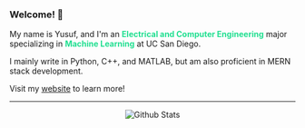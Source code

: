 ### Welcome! 👋

My name is Yusuf, and I'm an <span style = "color:#20df90">**Electrical and Computer Engineering**</span> major specializing in <span style="color: #20df90;">**Machine Learning**</span> at UC San Diego.

I mainly write in Python, C++, and MATLAB, but am also proficient in MERN stack development.

Visit my [website](https://ymorsi7.github.io/) to learn more!

<hr>
<center>

![Github Stats](https://github-readme-stats.vercel.app/api?username=ymorsi7&show_icons=true&title_color=fff&icon_color=79ff97&text_color=9f9f9f&bg_color=151515)
</center>
<!-- 
[![GitHub Streak](https://github-readme-streak-stats.herokuapp.com?user=ymorsi7&theme=dark&mode=weekly)](https://git.io/streak-stats) -->
